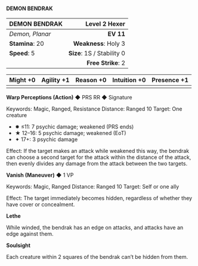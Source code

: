 #### DEMON BENDRAK

| DEMON BENDRAK | **Level 2 Hexer** |
|:-------------------------------------------------- | -------------------------:|
| *Demon, Planar* | **EV 11** |
| **Stamina**: 20 | **Weakness**: Holy 3 |
| **Speed**: 5 | **Size**: 1S / Stability 0 |
|  | **Free Strike**: 2 |

| **Might** +0 | **Agility** +1 | **Reason** +0 | **Intuition** +0 | **Presence** +1 |
| -------- | ---------- | --------- | ------------ | ----------- |
|  |  |  |  |  |

**Warp Perceptions (Action)** ◆ PRS RR ◆ Signature

Keywords: Magic, Ranged, Resistance
Distance: Ranged 10
Target: One creature
- ✸ ≤11: 7 psychic damage; weakened (PRS ends)
- ★ 12–16: 5 psychic damage; weakened (EoT)
- ✦ 17+: 3 psychic damage

Effect: If the target makes an attack while weakened this way, the bendrak can choose a second target for the attack within the distance of the attack, then evenly divides any damage from the attack between the two targets.

**Vanish (Maneuver)** ◆ 1 VP

Keywords: Magic, Ranged
Distance: Ranged 10
Target: Self or one ally

Effect: The target immediately becomes hidden, regardless of whether they have cover or concealment.

**Lethe**

While winded, the bendrak has an edge on attacks, and attacks have an edge against them.

**Soulsight**

Each creature within 2 squares of the bendrak can’t be hidden from them.

